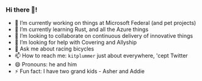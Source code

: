 ### Hi there 👋!

<!--
**kitplummer/kitplummer** is a ✨ _special_ ✨ repository because its `README.md` (this file) appears on your GitHub profile.

Here are some ideas to get you started:
-->

- 🔭 I’m currently working on things at Microsoft Federal (and pet projects)
- 🌱 I’m currently learning Rust, and all the Azure things
- 👯 I’m looking to collaborate on continuous delivery of innovative things
- 🤔 I’m looking for help with Covering and Allyship
- 💬 Ask me about racing bicycles
- 📫 How to reach me: `kitplummer` just about everywhere, 'cept Twitter
- 😄 Pronouns: he and him
- ⚡ Fun fact: I have two grand kids - Asher and Addie
